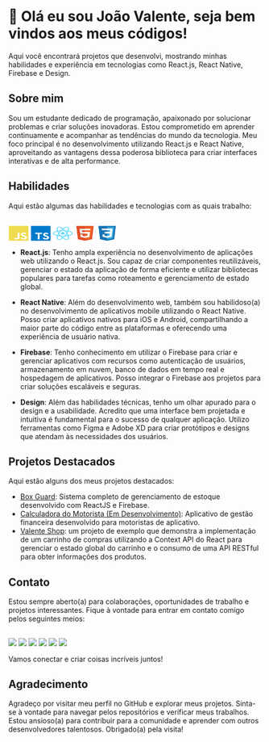 # 👋 Olá eu sou João Valente, seja bem vindos aos meus códigos!

Aqui você encontrará projetos que desenvolvi, mostrando minhas habilidades e experiência em tecnologias como React.js, React Native, Firebase e Design.

## Sobre mim

Sou um estudante dedicado de programação, apaixonado por solucionar problemas e criar soluções inovadoras. Estou comprometido em aprender continuamente e acompanhar as tendências do mundo da tecnologia. Meu foco principal é no desenvolvimento utilizando React.js e React Native, aproveitando as vantagens dessa poderosa biblioteca para criar interfaces interativas e de alta performance.

## Habilidades

Aqui estão algumas das habilidades e tecnologias com as quais trabalho:

<div style="display: inline_block"><br>
  <img align="center" alt="Valente-Js" height="30" width="40" src="https://raw.githubusercontent.com/devicons/devicon/master/icons/javascript/javascript-plain.svg">
  <img align="center" alt="Valente-Ts" height="30" width="40" src="https://raw.githubusercontent.com/devicons/devicon/master/icons/typescript/typescript-plain.svg">
  <img align="center" alt="Valente-React" height="30" width="40" src="https://raw.githubusercontent.com/devicons/devicon/master/icons/react/react-original.svg">
  <img align="center" alt="Valente-HTML" height="30" width="40" src="https://raw.githubusercontent.com/devicons/devicon/master/icons/html5/html5-original.svg">
  <img align="center" alt="Valente-CSS" height="30" width="40" src="https://raw.githubusercontent.com/devicons/devicon/master/icons/css3/css3-original.svg">
</div>

- **React.js**: Tenho ampla experiência no desenvolvimento de aplicações web utilizando o React.js. Sou capaz de criar componentes reutilizáveis, gerenciar o estado da aplicação de forma eficiente e utilizar bibliotecas populares para tarefas como roteamento e gerenciamento de estado global.

- **React Native**: Além do desenvolvimento web, também sou habilidoso(a) no desenvolvimento de aplicativos mobile utilizando o React Native. Posso criar aplicativos nativos para iOS e Android, compartilhando a maior parte do código entre as plataformas e oferecendo uma experiência de usuário nativa.

- **Firebase**: Tenho conhecimento em utilizar o Firebase para criar e gerenciar aplicativos com recursos como autenticação de usuários, armazenamento em nuvem, banco de dados em tempo real e hospedagem de aplicativos. Posso integrar o Firebase aos projetos para criar soluções escaláveis e seguras.

- **Design**: Além das habilidades técnicas, tenho um olhar apurado para o design e a usabilidade. Acredito que uma interface bem projetada e intuitiva é fundamental para o sucesso de qualquer aplicação. Utilizo ferramentas como Figma e Adobe XD para criar protótipos e designs que atendam às necessidades dos usuários.

## Projetos Destacados

Aqui estão alguns dos meus projetos destacados:

- [Box Guard](https://github.com/ValenteJoao/box-guard): Sistema completo de gerenciamento de estoque desenvolvido com ReactJS e Firebase.
- [Calculadora do Motorista (Em Desenvolvimento)](https://github.com/ValenteJoao/Calculadora-do-Motorista): Aplicativo de gestão financeira desenvolvido para motoristas de aplicativo.
- [Valente Shop](https://github.com/ValenteJoao/store-valente): um projeto de exemplo que demonstra a implementação de um carrinho de compras utilizando a Context API do React para gerenciar o estado global do carrinho e o consumo de uma API RESTful para obter informações dos produtos.

## Contato

Estou sempre aberto(a) para colaborações, oportunidades de trabalho e projetos interessantes. Fique à vontade para entrar em contato comigo pelos seguintes meios:

  ##
 
<div> 
  <a href = "mailto:valentejoao.dev@gmail.com"><img src="https://img.shields.io/badge/-Gmail-%23333?style=for-the-badge&logo=gmail&logoColor=white" target="_blank"></a>
  <a href="https://www.linkedin.com/in/jo%C3%A3o-vitor-alexandre-valente-32b45b21b/" target="_blank"><img src="https://img.shields.io/badge/-LinkedIn-%230077B5?style=for-the-badge&logo=linkedin&logoColor=white" target="_blank"></a> 
  <a href="https://www.instagram.com/valen_vitor" target="_blank"><img src="https://img.shields.io/badge/-Instagram-%23E4405F?style=for-the-badge&logo=instagram&logoColor=white" target="_blank"></a> 
  <a href="https://www.youtube.com/channel/UChBHDmTgo7hV3YabqIQN4bg" target="_blank"><img src="https://img.shields.io/badge/YouTube-FF0000?style=for-the-badge&logo=youtube&logoColor=white" target="_blank"></a>
 	<a href="https://www.twitch.tv/valentebrothers" target="_blank"><img src="https://img.shields.io/badge/Twitch-9146FF?style=for-the-badge&logo=twitch&logoColor=white" target="_blank"></a>
 <a href="https://discord.gg/wP3JXHkMbs" target="_blank"><img src="https://img.shields.io/badge/Discord-7289DA?style=for-the-badge&logo=discord&logoColor=white" target="_blank"></a> 
  
  
Vamos conectar e criar coisas incríveis juntos!

## Agradecimento

Agradeço por visitar meu perfil no GitHub e explorar meus projetos. Sinta-se à vontade para navegar pelos repositórios e verificar meus trabalhos. Estou ansioso(a) para contribuir para a comunidade e aprender com outros desenvolvedores talentosos. Obrigado(a) pela visita!


